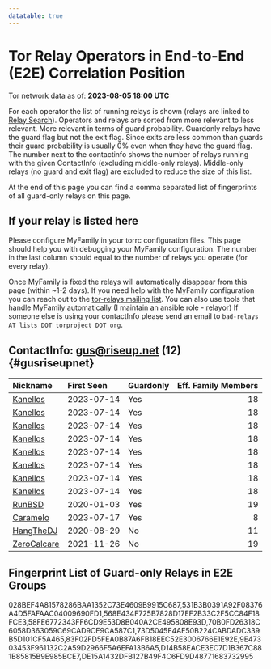 ```yaml
---
datatable: true
---
```



# Tor Relay Operators in End-to-End (E2E) Correlation Position

Tor network data as of: **2023-08-05 18:00 UTC**

For each operator the list of running relays is shown (relays are linked to [Relay Search](https://metrics.torproject.org/rs.html)).
Operators and relays are sorted from more relevant to less relevant. More relevant in terms of guard probability.
Guardonly relays have the guard flag but not the exit flag.
Since exits are less common than guards their guard probability is usually 0% even when they have the guard flag.
The number next to the contactinfo shows the number of relays running with the given ContactInfo (excluding middle-only relays).
Middle-only relays (no guard and exit flag) are excluded to reduce the size of this list.

At the end of this page you can find a comma separated list of fingerprints of all guard-only relays on this page.

## If your relay is listed here
Please configure MyFamily in your torrc configuration files.
This page should help you with debugging your MyFamily configuration. The number in the last column should equal to the number of
relays you operate (for every relay).

Once MyFamily is fixed the relays will automatically disappear from this page (within ~1-2 days).
If you need help with the MyFamily configuration you can reach out to the
[tor-relays mailing list](https://lists.torproject.org/cgi-bin/mailman/listinfo/tor-relays).
You can also use tools that handle MyFamily automatically (I maintain an ansible role - 
[relayor](https://medium.com/@nusenu/deploying-tor-relays-with-ansible-6612593fa34d))
If someone else is using your contactInfo please send an email to ```bad-relays AT lists DOT torproject DOT org```.


## ContactInfo: gus@riseup.net (12) {#gusriseupnet}

| Nickname                                                                                               | First Seen   | Guardonly   |   Eff. Family Members |
|:-------------------------------------------------------------------------------------------------------|:-------------|:------------|----------------------:|
| [Kanellos](https://metrics.torproject.org/rs.html#details/028BEF4A81578286BAA1352C73E4609B9915C687)    | 2023-07-14   | Yes         |                    18 |
| [Kanellos](https://metrics.torproject.org/rs.html#details/9E47303453F961132C2A59D2966F5A6EFA13B6A5)    | 2023-07-14   | Yes         |                    18 |
| [Kanellos](https://metrics.torproject.org/rs.html#details/531B3B0391A92F08376A4D5FAFAAC04009690FD1)    | 2023-07-14   | Yes         |                    18 |
| [Kanellos](https://metrics.torproject.org/rs.html#details/73D5045F4AE50B224CABDADC339B5D101CF5A465)    | 2023-07-14   | Yes         |                    18 |
| [Kanellos](https://metrics.torproject.org/rs.html#details/D14B58EACE3EC7D1B367C881B85815B9E985BCE7)    | 2023-07-14   | Yes         |                    18 |
| [Kanellos](https://metrics.torproject.org/rs.html#details/58FE6772343FF6CD9E53D8B040A2CE495808E93D)    | 2023-07-14   | Yes         |                    18 |
| [Kanellos](https://metrics.torproject.org/rs.html#details/70B0FD26318C6058D363059C69CAD9CE9CA587C1)    | 2023-07-14   | Yes         |                    18 |
| [Kanellos](https://metrics.torproject.org/rs.html#details/83F02FD5FEA0B87A6FB18EEC52E3006766E1E92E)    | 2023-07-14   | Yes         |                    18 |
| [RunBSD](https://metrics.torproject.org/rs.html#details/568E434F725B7828D17EF2B33C2F5CC84F18FCE3)      | 2020-01-03   | Yes         |                    19 |
| [Caramelo](https://metrics.torproject.org/rs.html#details/DE15A1432DFB127B49F4C6FD9D48771683732995)    | 2023-07-17   | Yes         |                     8 |
| [HangTheDJ](https://metrics.torproject.org/rs.html#details/1DA888D47E43EDFCC60CBC0E1FDF0C8A43D64343)   | 2020-08-29   | No          |                    11 |
| [ZeroCalcare](https://metrics.torproject.org/rs.html#details/FED2F5D81CCA06698E540A42038CB3D6AEF747C2) | 2021-11-26   | No          |                    19 |


## Fingerprint List of Guard-only Relays in E2E Groups

028BEF4A81578286BAA1352C73E4609B9915C687,531B3B0391A92F08376A4D5FAFAAC04009690FD1,568E434F725B7828D17EF2B33C2F5CC84F18FCE3,58FE6772343FF6CD9E53D8B040A2CE495808E93D,70B0FD26318C6058D363059C69CAD9CE9CA587C1,73D5045F4AE50B224CABDADC339B5D101CF5A465,83F02FD5FEA0B87A6FB18EEC52E3006766E1E92E,9E47303453F961132C2A59D2966F5A6EFA13B6A5,D14B58EACE3EC7D1B367C881B85815B9E985BCE7,DE15A1432DFB127B49F4C6FD9D48771683732995